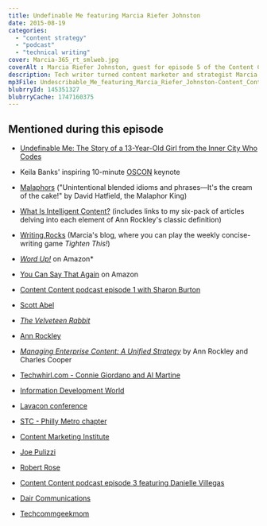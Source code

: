 ```yaml
---
title: Undefinable Me featuring Marcia Riefer Johnston
date: 2015-08-19
categories:
  - "content strategy"
  - "podcast"
  - "technical writing"
cover: Marcia-365_rt_smlweb.jpg
coverAlt : Marcia Riefer Johnston, guest for episode 5 of the Content Content podcast
description: Tech writer turned content marketer and strategist Marcia Riefer Johnston discusses her career transitions, her two highly rated books, and her strong love of Strunk and White.
mp3File: Undescribable_Me_featuring_Marcia_Riefer_Johnston-Content_Content_podcast_episode_5.mp3
blubrryId: 145351327
blubrryCache: 1747160375
---
```


## Mentioned during this episode

- [Undefinable Me: The Story of a 13-Year-Old Girl from the Inner City Who Codes](http://www.mtv.com/news/2226440/teen-programmer-speech/)
- Keila Banks' inspiring 10-minute [OSCON](http://www.oscon.com/) keynote

- [Malaphors](http://malaphors.com/) ("Unintentional blended idioms and phrases&mdash;It's the cream of the cake!" by David Hatfield, the Malaphor King)

- [What Is Intelligent Content?](http://contentmarketinginstitute.com/intelligent-content/what-is-intelligent-content/) (includes links to my six-pack of articles delving into each element of Ann Rockley's classic definition)

- [Writing.Rocks](http://writing.rocks/) (Marcia's blog, where you can play the weekly concise-writing game *Tighten This!*)

- [*Word Up!*](http://www.amazon.com/gp/product/B00CYSB2IK) on Amazon\*

- [You Can Say That Again](http://www.amazon.com/You-Can-Say-That-Again-ebook/dp/B00VSBRB0M) on Amazon

- [Content Content podcast episode 1 with Sharon Burton](../2015-02-06-introducing-the-content-content-podcast/)

- [Scott Abel](https://thecontentwrangler.com)

- [*The Velveteen Rabbit*](https://en.wikipedia.org/wiki/The_Velveteen_Rabbit)

- [Ann Rockley](https://en.wikipedia.org/wiki/Ann_Rockley)

- [*Managing Enterprise Content: A Unified Strategy*](http://www.amazon.com/Managing-Enterprise-Content-Unified-Strategy/dp/032181536X) by Ann Rockley and Charles Cooper

- [Techwhirl.com - Connie Giordano and Al Martine](http://techwhirl.com)

- [Information Development World](http://www.informationdevelopmentworld.com/)

- [Lavacon conference](http://lavacon.org)

- [STC - Philly Metro chapter](http://stcpmc.org/)

- [Content Marketing Institute](http://contentmarketinginstitute.com/)

- [Joe Pulizzi](http://www.joepulizzi.com/)

- [Robert Rose](http://robertrose.me/)

- [Content Content podcast episode 3 featuring Danielle Villegas](../2015-04-28-content-content-podcast-fire-fingers-featuring-danielle-villegas-episode-3)

- [Dair Communications](http://www.daircomm.com/)

- [Techcommgeekmom](http://techcommgeekmom.com)
